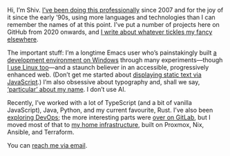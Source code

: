 Hi, I’m Shiv. [I’ve been doing this professionally](https://shivjm.blog/available-to-consult/) since 2007 and for the joy of it since the early ’90s, using more languages and technologies than I can remember the names of at this point. I’ve put a number of projects here on GitHub from 2020 onwards, and [I write about whatever tickles my fancy elsewhere](https://shivjm.blog/).

The important stuff: I’m a longtime Emacs user who’s painstakingly built [a development environment on Windows](https://github.com/shivjm-rc/configure-environment) through many experiments—though [I use Linux too](https://shivjm.blog/a-second-computer-to-escape-the-first/)—and a staunch believer in an accessible, progressively enhanced web. (Don’t get me started about [displaying static text via JavaScript](https://shivjm.blog/your-javascript-only-website-sucks/).) I’m also obsessive about typography and, shall we say, [‘particular’ about my name](https://shivjm.name/). I don’t use AI.

Recently, I’ve worked with a lot of TypeScript (and a bit of vanilla JavaScript), Java, Python, and my current favourite, Rust. I’ve also been [exploring DevOps](https://shivjm.blog/the-death-and-rebirth-of-a-cluster/introduction/); the more interesting parts were [over on GitLab](https://gitlab.com/shivjm-www/infrastructure), but I moved most of that to [my home infrastructure](https://gitlab.com/kehkashan/kehkashan), built on Proxmox, Nix, Ansible, and Terraform.

You can [reach me via email](mailto:shiv@shivjm.in).
